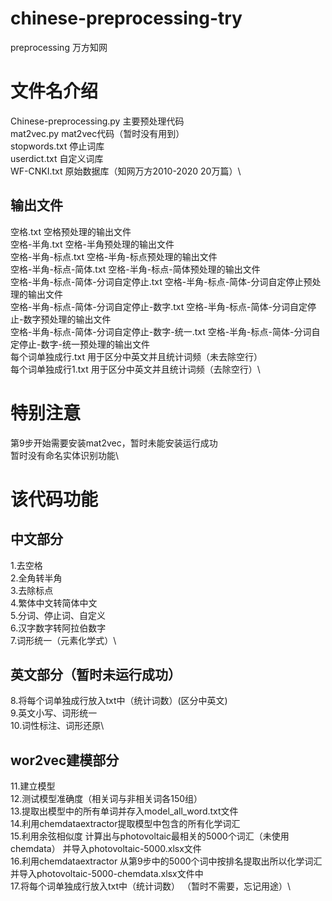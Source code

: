 # chinese-preprocessing-try
preprocessing 万方知网

# 文件名介绍
Chinese-preprocessing.py  主要预处理代码\
mat2vec.py  mat2vec代码（暂时没有用到）\
stopwords.txt  停止词库\
userdict.txt  自定义词库\
WF-CNKI.txt  原始数据库（知网万方2010-2020 20万篇）\

## 输出文件
空格.txt  空格预处理的输出文件\
空格-半角.txt  空格-半角预处理的输出文件\
空格-半角-标点.txt  空格-半角-标点预处理的输出文件\
空格-半角-标点-简体.txt  空格-半角-标点-简体预处理的输出文件\
空格-半角-标点-简体-分词自定停止.txt  空格-半角-标点-简体-分词自定停止预处理的输出文件\
空格-半角-标点-简体-分词自定停止-数字.txt  空格-半角-标点-简体-分词自定停止-数字预处理的输出文件\
空格-半角-标点-简体-分词自定停止-数字-统一.txt  空格-半角-标点-简体-分词自定停止-数字-统一预处理的输出文件\
每个词单独成行.txt  用于区分中英文并且统计词频（未去除空行）\
每个词单独成行1.txt  用于区分中英文并且统计词频（去除空行）\

# 特别注意
第9步开始需要安装mat2vec，暂时未能安装运行成功\
暂时没有命名实体识别功能\

# 该代码功能

## 中文部分
1.去空格\
2.全角转半角\
3.去除标点\
4.繁体中文转简体中文\
5.分词、停止词、自定义\
6.汉字数字转阿拉伯数字\
7.词形统一（元素化学式）\
## 英文部分（暂时未运行成功）
8.将每个词单独成行放入txt中（统计词数）(区分中英文)\
9.英文小写、词形统一\
10.词性标注、词形还原\
## wor2vec建模部分
11.建立模型\
12.测试模型准确度（相关词与非相关词各150组）\
13.提取出模型中的所有单词并存入model_all_word.txt文件\
14.利用chemdataextractor提取模型中包含的所有化学词汇\
15.利用余弦相似度 计算出与photovoltaic最相关的5000个词汇（未使用chemdata） 并导入photovoltaic-5000.xlsx文件\
16.利用chemdataextractor 从第9步中的5000个词中按排名提取出所以化学词汇 并导入photovoltaic-5000-chemdata.xlsx文件中\
17.将每个词单独成行放入txt中（统计词数）  （暂时不需要，忘记用途）\
